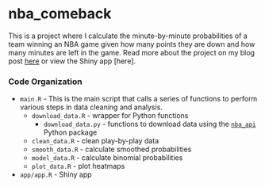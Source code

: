 # nba_comeback
This is a project where I calculate the minute-by-minute probabilities of a team winning an NBA game given how many points they are down and how many minutes are left in the game. Read more about the project on my blog post [here](https://blog.albertkuo.me) or view the Shiny app [here].

### Code Organization 

* `main.R` - This is the main script that calls a series of functions to perform various steps in data cleaning and analysis.
  * `download_data.R` - wrapper for Python functions
    * `download_data.py` - functions to download data using the [`nba_api`](https://github.com/swar/nba_api) Python package
  * `clean_data.R` - clean play-by-play data
  * `smooth_data.R` - calculate smoothed probabilities
  * `model_data.R` - calculate binomial probabilities
  * `plot_data.R` - plot heatmaps
* `app/app.R` - Shiny app

